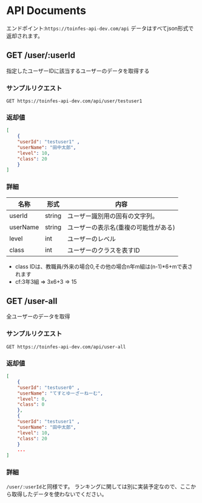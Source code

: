 # API Documents

エンドポイント:`https://toinfes-api-dev.com/api`
データはすべてjson形式で返却されます。

## GET /user/:userId
指定したユーザーIDに該当するユーザーのデータを取得する
### サンプルリクエスト
`GET https://toinfes-api-dev.com/api/user/testuser1`

### 返却値
```json
[
    {
    "userId": "testuser1" , 
    "userName": "田中太郎",
    "level": 10,
    "class": 20
    }
]
```

### 詳細
| 名称     | 形式   | 内容                                 | 
| -------- | ------ | ------------------------------------ | 
| userId   | string | ユーザー識別用の固有の文字列。       | 
| userName | string | ユーザーの表示名(重複の可能性がある) | 
| level    | int    | ユーザーのレベル                     | 
| class    | int    | ユーザーのクラスを表すID             | 

- class IDは、教職員/外来の場合0,その他の場合n年m組は(n-1)*6+mで表されます
- cf:3年3組 => 3x6+3 => 15

## GET /user-all
全ユーザーのデータを取得
### サンプルリクエスト
`GET https://toinfes-api-dev.com/api/user-all`

### 返却値
```json
[
    {
    "userId": "testuser0" , 
    "userName": "てすとゆーざーねーむ",
    "level": 0,
    "class": 0
    },
    {
    "userId": "testuser1" , 
    "userName": "田中太郎",
    "level": 10,
    "class": 20
    }
    ...
]
```

### 詳細

`/user/:userId`と同様です。
ランキングに関しては別に実装予定なので、ここから取得したデータを使わないでください。
